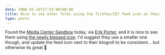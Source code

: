 ```yaml
---
date: 2006-01-16T17:53:00+00:00
title: Nice to see other folks using the firefox/IE7 feed icon on their sites&#8230;
type: posts
---
```

Found the [Media Center Sandbox](http://blog.mediacentersandbox.com/PermaLink,guid,817c2b05-2a9e-47ac-80c9-1c4db5b26c18.aspx) today, via [Erik Porter](http://weblogs.asp.net/eporter), and it is nice to see them using [the newly blessed icon](http://blogs.duncanmackenzie.net/duncanma/archive/2005/12/30/3447.aspx). I'd suggest they use a smaller one though, and update the feed icon next to their blogroll to be consistent... but otherwise its great 🙂

